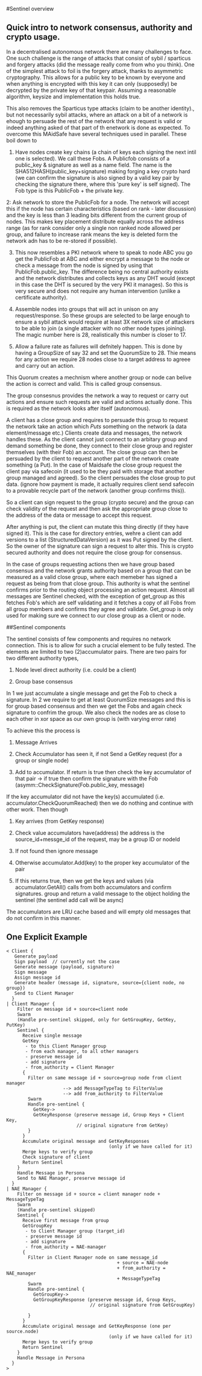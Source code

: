 #Sentinel overview

## Quick intro to network consensus, authority and crypto usage.

In a decentralised autonomous network there are many challenges to face. One such challenge is the range of attacks that consist of sybil / sparticus and forgery attacks (did the message really come from who you think). One of the simplest attack to foil is the forgery attack, thanks to asymmetric cryptography. This allows for a public key to be known by everyone and when anything is encrypted with this key it can only (supposedly) be decrypted by the private key of that keypair. Assuming a reasonable algorithm, keysize and implementation this holds true.

This also removes the Sparticus type attacks (claim to be another identity)., but not necessarily sybil attacks, where an attack on a bit of a network is ehough to persuade the rest of the network that any request is valid or indeed anything asked of that part of th enetwork is done as expected. To overcome this MAidSafe have several techniques used in parallel. These boil down to

1. Have nodes create key chains (a chain of keys each signing the next intil one is selected). We call these Fobs. A Publicfob consists of a public_key & signature as well as a name field. The name is the SHA512HASH(public_key+signature) making forging a key crypto hard (we can confirm the signature is also signed by a valid key pair by checking the signature there, where this 'pure key' is self signed). The Fob type is this PublicFob + the private key.

2: Ask network to store the PublicFob for a node. The network will accept this if the node has certain characteristics (based on rank - later discussion) and the key is less than 3 leading bits different from the current group of nodes. This makes key placement distribute equally across the address range (as for rank consider only a single non ranked node allowed per group, and failure to increase rank means the key is deleted form the network adn has to be re-stored if possible).

3. This now resembles a PKI network where to speak to node ABC you go get the PublicFob at ABC and either encrypt a message to the node or check a message from the node is signed by using that PublicFob.public_key. The difference being no central authority exists and the network distributes and collects keys as any DHT would (except in this case the DHT is secured by the very PKI it manages). So this is very secure and does not require any human intervention (unlike a certificate authority).

4. Assemble nodes into groups that will act in unison on any request/response. So these groups are selected to be large enough to ensure a sybil attack would require at least 3X network size of attackers to be able to join (a single attacker with no other node types joining). The magic number here is 28, realistically this number is closer to 17.

5. Allow a failure rate as failures will defnitely happen. This is done by having a GroupSize of say 32 and set the QuorumSize to 28. Thie means for any action we require 28 nodes close to a target address to agreee and carry out an action.

This Quorum creates a mechnism where another group or node can belive the action is correct and valid. This is called group consensus.

The group consesnus provides the network a way to request or carry out actions and ensure such requests are valid and actions actually done. This is required as the network looks after itself (autonomous).

A client has a close group and requires to persuade this group to request the network take an action which *Puts* something on the network (a data element/message etc.) Clients create data and messages, the network handles these. As the client cannot just connect to an arbitary group and demand something be done, they connect to their close group and register themselves (with their Fob) an account. The close group can then be persuaded by the client to request another part of the network create something (a Put). In the case of Maidsafe the close group request the client pay via safecoin (it used to be they paid with storage that another group managed and agreed). So the client persuades the close group to put data. (ignore how payment is made, it actually requires client send safecoin to a provable recycle part of the network (another group confirms this)).

So a client can sign request to the group (crypto secure) and the group can check validity of the request and then ask the appropriate group close to the address of the data or message to accept this request.

After anything is put, the client can mutate this thing directly (if they have signed it). This is the case for directory entries, wehre a client can add versions to a list (StructuredDataVersion) as it was Put signed by the client. So the owner of the signature can sign a request to alter this. This is crypto secured authority and does not require the close group for consensus.

In the case of groups requesting actions then we have group based consensus and the network grants authority based on a group that can be measured as a valid close group, where each memeber has signed a request as being from that close group. This authority is what the sentinel confirms prior to the routing object processing an action request.
Almost all messages are Sentinel checked, with the exception of get_group as this fetches Fob's which are self validating and it fetches a copy of all Fobs from all group members and confirms they agree and validate. Get_group is only used for making sure we connect to our close group as a client or node.  

##Sentinel components

The sentinel consists of few components and requires no network connection. This is to allow for such a crucial element to be fully tested. The elements are limited to two (2)accumulator pairs. There are two pairs for two different authority types,

1. Node level direct authority (i.e. could be a client)

2. Group base consensus

In 1 we just accumulate a single message and get the Fob to check a signature.
In 2 we require to get at least QuorumSize messages and this is for group based consensus and then we get the Fobs and again check signature to confrim the group. We also check the nodes are as close to each other in xor space as our own group is (with varying error rate)

To achieve this the process is

1. Message Arrives

2. Check Accumulator has seen it, if not Send a GetKey request (for a group or single node)

3. Add to accumulator. If return is true then check the key accumulator of that pair -> if true then confirm the signature with the Fob (asymm::CheckSignature(Fob.public_key, message)

If the key accumulator did not have the key(s) accumulated (i.e. accumulator.CheckQuorumReached) then we do nothing and continue with other work. Then though

1. Key arrives (from GetKey response)

2. Check value accumulators have(address) the address is the source_id+messge_id of the request, may be a group ID or nodeId

3. If not found then ignore message

4. Otherwise accumulator.Add(key) to the proper key accumulator of the pair

5. If this returns true, then we get the keys and values (via accumulator.GetAll() calls from both accumulators and confirm signatures. group and return a valid message to the object holding the sentinel (the sentinel add call will be async)

The accumulators are LRU cache based and will empty old messages that do not confirm in this manner.

## One Explicit Example

    < Client {
       Generate payload
       Sign payload  // currently not the case
       Generate message (payload, signature)
       Sign message
       Assign message id
       Generate header (message id, signature, source={client node, no group})
       Send to Client Manager
      }
    | Client Manager {
        Filter on message id + source=client node
        Swarm
        (Handle pre-sentinel skipped, only for GetGroupKey, GetKey, PutKey)
        Sentinel {
          Receive single message
          GetKey
           - to this Client Manager group
           - from each manager, to all other managers
           - preserve message id
           - add signature
           - from_authority = Client Manager
          {
            Filter on same message id + source=group node from client manager
                         --> add MessageTypeTag to FilterValue
                         --> add from_authority to FilterValue
            Swarm
            Handle pre-sentinel {
              GetKey->
              GetKeyResponse (preserve message id, Group Keys + Client Key,
                              // original signature from GetKey)
            }
          }
          Accumulate original message and GetKeyResponses
                                          (only if we have called for it)
          Merge keys to verify group
          Check signature of client
          Return Sentinel
        }
        Handle Message in Persona
        Send to NAE Manager, preserve message id
      }
    | NAE Manager {
        Filter on message id + source = client manager node + MessageTypeTag
        Swarm
        (Handle pre-sentinel skipped)
        Sentinel {
          Receive first message from group
          GetGroupKey
           - to Client Manager group (target_id)
           - preserve message id
           - add signature
           - from_authority = NAE-manager
          {
            Filter in Client Manager node on same message_id
                                             + source = NAE-node
                                             + from_authority = NAE_manager
                                             + MessageTypeTag
            Swarm
            Handle pre-sentinel {
              GetGroupKey->
              GetGroupKeyResponse (preserve message id, Group Keys,
                                   // original signature from GetGroupKey)

            }
          }
          Accumulate original message and GetKeyResponse (one per source.node)
                                          (only if we have called for it)
          Merge keys to verify group
          Return Sentinel
        }
        Handle Message in Persona
      }
    >
